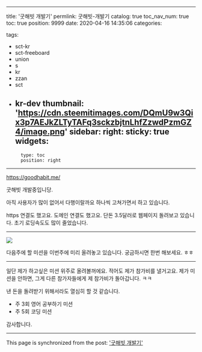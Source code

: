 
---
title: '굿해빗 개발기'
permlink: 굿해빗-개발기
catalog: true
toc_nav_num: true
toc: true
position: 9999
date: 2020-04-16 14:35:06
categories:

tags:
- sct-kr
- sct-freeboard
- union
- s
- kr
- zzan
- sct
- kr-dev
thumbnail: 'https://cdn.steemitimages.com/DQmU9w3Qix3p7AEJkZLTyTAFq3sckzbjtnLhfZzwdPzmGZ4/image.png'
sidebar:
    right:
        sticky: true
widgets:
    -
        type: toc
        position: right
---


https://goodhabit.me/

굿해빗 개발중입니당.

아직 사용자가 많이 없어서 다행이랄까요
하나씩 고쳐가면서 하고 있습니다.

https 연결도 했고요. 도메인 연결도 했고요.
단돈 3.5달러로 웹페이지 돌려보고 있습니다.
초기 로딩속도도 많이 줄었습니다.

---

![](https://cdn.steemitimages.com/DQmU9w3Qix3p7AEJkZLTyTAFq3sckzbjtnLhfZzwdPzmGZ4/image.png)


다음주에 할 미션을 이번주에 미리 올려놓고 있습니다.
궁금하시면 한번 해보세요. ㅎㅎ


---

일단 제가 하고싶은 미션 위주로 올려볼꺼에요.
적어도 제가 참가비를 낼거고요. 제가 미션을 안하면, 그게 다른 참가자들에게 제 참가비가 돌아갑니다. ㅋㅋ 

낸 돈을 돌려받기 위해서라도 열심히 할 것 같습니다.

* 주 3회 영어 공부하기 미션
* 주 5회 코딩 미션

감사합니다.

- - -

This page is synchronized from the post: ['굿해빗 개발기'](https://steempeak.com/@jacobyu/iwtwt)
